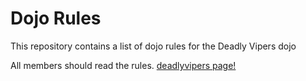 Dojo Rules
==========

This repository contains a list of dojo rules for the Deadly Vipers dojo

All members should read the rules.
[deadlyvipers page!](https://github.com/deadlyvipers)
